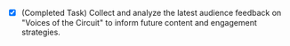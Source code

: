 - [x] (Completed Task) Collect and analyze the latest audience feedback on "Voices of the Circuit" to inform future content and engagement strategies.